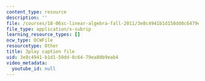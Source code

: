```yaml
---
content_type: resource
description: ''
file: /courses/18-06sc-linear-algebra-fall-2011/3e8c4941b1d158dd8c6479ea80b9eab4_VqP2tREMvt0.vtt
file_type: application/x-subrip
learning_resource_types: []
ocw_type: OCWFile
resourcetype: Other
title: 3play caption file
uid: 3e8c4941-b1d1-58dd-8c64-79ea80b9eab4
video_metadata:
  youtube_id: null
---
```

